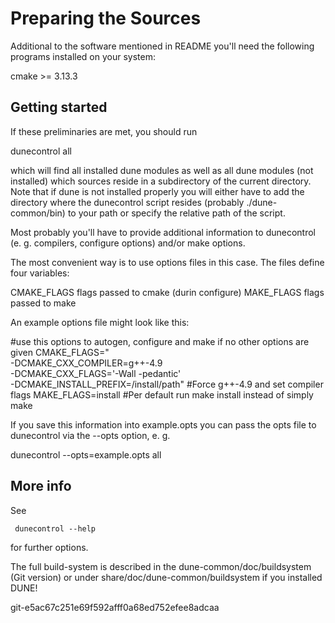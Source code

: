 Preparing the Sources
=========================

Additional to the software mentioned in README you'll need the
following programs installed on your system:

  cmake >= 3.13.3

Getting started
---------------

If these preliminaries are met, you should run

  dunecontrol all

which will find all installed dune modules as well as all dune modules
(not installed) which sources reside in a subdirectory of the current
directory. Note that if dune is not installed properly you will either
have to add the directory where the dunecontrol script resides (probably
./dune-common/bin) to your path or specify the relative path of the script.

Most probably you'll have to provide additional information to dunecontrol
(e. g. compilers, configure options) and/or make options.

The most convenient way is to use options files in this case. The files
define four variables:

CMAKE_FLAGS      flags passed to cmake (durin configure)
MAKE_FLAGS       flags passed to make

An example options file might look like this:

#use this options to autogen, configure and make if no other options are given
CMAKE_FLAGS=" \
-DCMAKE_CXX_COMPILER=g++-4.9 \
-DCMAKE_CXX_FLAGS='-Wall -pedantic' \
-DCMAKE_INSTALL_PREFIX=/install/path" #Force g++-4.9 and set compiler flags
MAKE_FLAGS=install #Per default run make install instead of simply make

If you save this information into example.opts you can pass the opts file to
dunecontrol via the --opts option, e. g.

  dunecontrol --opts=example.opts all

More info
---------

See

     dunecontrol --help

for further options.


The full build-system is described in the dune-common/doc/buildsystem (Git version) or under share/doc/dune-common/buildsystem if you installed DUNE!


git-e5ac67c251e69f592afff0a68ed752efee8adcaa

